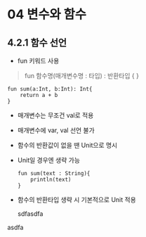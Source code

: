 # 04 변수와 함수

## 4.2.1 함수 선언
* fun 키워드 사용
> fun 함수명(매개변수명 : 타입) : 반환타입 { }

    fun sum(a:Int, b:Int): Int{
        return a + b
    }

* 매개변수는 무조건 val로 적용
* 매개변수에 var, val 선언 불가
* 함수의 반환값이 없을 땐 Unit으로 명시
* Unit일 경우엔 생략 가능

      fun sum(text : String){
          println(text)
      }

* 함수의 반환타입 생략 시 기본적으로 Unit 적용


    sdfasdfa

asdfa
